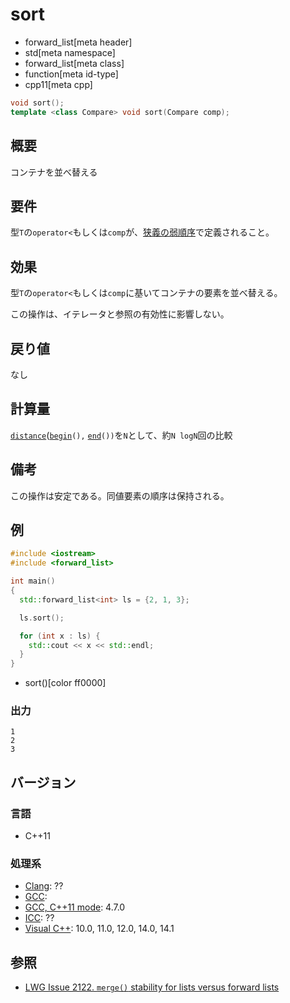 # sort
* forward_list[meta header]
* std[meta namespace]
* forward_list[meta class]
* function[meta id-type]
* cpp11[meta cpp]

```cpp
void sort();
template <class Compare> void sort(Compare comp);
```

## 概要
コンテナを並べ替える


## 要件
型`T`の`operator<`もしくは`comp`が、[狭義の弱順序](/reference/algorithm.md#strict-weak-ordering)で定義されること。


## 効果
型`T`の`operator<`もしくは`comp`に基いてコンテナの要素を並べ替える。

この操作は、イテレータと参照の有効性に影響しない。


## 戻り値
なし


## 計算量
[`distance`](/reference/iterator/distance.md)([`begin`](/reference/forward_list/begin.md)`(),` [`end`](/reference/forward_list/end.md)`())`を`N`として、約`N logN`回の比較


## 備考
この操作は安定である。同値要素の順序は保持される。


## 例
```cpp
#include <iostream>
#include <forward_list>

int main()
{
  std::forward_list<int> ls = {2, 1, 3};

  ls.sort();

  for (int x : ls) {
    std::cout << x << std::endl;
  }
}
```
* sort()[color ff0000]

### 出力
```
1
2
3
```

## バージョン
### 言語
- C++11

### 処理系
- [Clang](/implementation.md#clang): ??
- [GCC](/implementation.md#gcc): 
- [GCC, C++11 mode](/implementation.md#gcc): 4.7.0
- [ICC](/implementation.md#icc): ??
- [Visual C++](/implementation.md#visual_cpp): 10.0, 11.0, 12.0, 14.0, 14.1


## 参照
- [LWG Issue 2122. `merge()` stability for lists versus forward lists](http://www.open-std.org/jtc1/sc22/wg21/docs/lwg-defects.html#2122)


